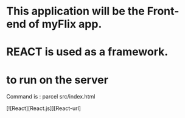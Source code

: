 # This application will be the Front-end of myFlix app.

# REACT is used as a framework.

# to run on the server

Command is : parcel src/index.html

[![React][React.js]][React-url]
